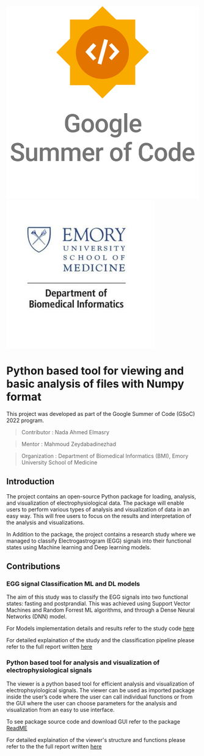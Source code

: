 ![Google Summer of Code Logo](data/GSoC.png)
![Emory University - BMI Department Logo](data/emory-bmi.jpg)

# Python based tool for viewing and basic analysis of files with Numpy format


This project was developed as part of the Google Summer of Code (GSoC) 2022 program. 

> Contributor : Nada Ahmed Elmasry
 
> Mentor : Mahmoud Zeydabadinezhad

> Organization : Department of Biomedical Informatics (BMI), Emory University School of Medicine

## Introduction
The project contains an open-source Python package for loading, analysis, and visualization of electrophysiological data. The package will enable users to perform various types of analysis and visualization of data in an easy way. This will free users to focus on the results and interpretation of the analysis and visualizations.


In Addition to the package, the project contains a research study where we managed to classify Electrogastrogram (EGG) signals into their functional states using Machine learning and Deep learning models.



## Contributions

### EGG signal Classification ML and DL models


The aim of this study was to classify the EGG signals into two functional states: fasting and postprandial. This was achieved using Support Vector Machines and Random Forrest ML algorithms, and through a Dense Neural Networks (DNN) model.


For Models implementation details and results refer to the study code [here](models/ReadME.md)


For detailed explaination of the study and the classification pipeline please refer to the full report written [here](models/Classification_Report.pdf)




### Python based tool for analysis and visualization of electrophysiological signals


The viewer is a python based tool for efficient analysis and visualization of electrophsyiological signals. The viewer can be used as imported package inside the user’s code where the user can call individual functions or from the GUI where the user can choose parameters for the analysis and visualization from an easy to use interface.


To see package source code and download GUI refer to the package [ReadME](package-functions/ReadME.md)


For detailed explaination of the viewer's structure and functions please refer to the the full report written [here](models/Viewer-Report.pdf)



